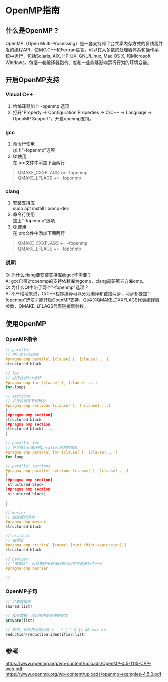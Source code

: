 # OpenMP指南
## 什么是OpenMP ?
OpenMP（Open Multi-Processing）是一套支持跨平台共享内存方式的多线程并发的编程API，使用C,C++和Fortran语言，可以在大多数的处理器体系和操作系统中运行，包括Solaris, AIX, HP-UX, GNU/Linux, Mac OS X, 和Microsoft Windows。包括一套编译器指令、库和一些能够影响运行行为的环境变量。

## 开启OpenMP支持
### Visual C++
1. 给编译器加上 -openmp 选项
2. 打开"Property -> Configuration Properties -> C/C++ -> Language ->  OpenMP Support"，开启openmp支持。

### gcc
1. 命令行使用  
加上"-fopenmp"选项
2. Qt使用  
在.pro文件中添加下面两行
> QMAKE_CXXFLAGS += -fopenmp   
> QMAKE_LFLAGS += -fopenmp

### clang
1. 安装支持库  
sudo apt install libomp-dev
2. 命令行使用  
加上"-fopenmp"选项
3. Qt使用  
在.pro文件中添加下面两行
> QMAKE_CXXFLAGS += -fopenmp   
> QMAKE_LFLAGS += -fopenmp

### 说明
Q: 为什么clang要安装支持库而gcc不需要？  
A: gcc自带对openmp的支持依赖库为gomp，clang需要第三方库omp。  
Q: 为什么Qt中带了两个"-fopenmp"选项？  
A: 不严格地来说，C/C++程序编译可以分为编译和链接两步，两步都要加"-fopenmp"选项才能开启OpenMP支持，Qt中的QMAKE_CXXFLAGS代表编译器参数，QMAKE_LFLAGS代表链接器参数。


## 使用OpenMP
### OpenMP指令
```cpp
// parallel
// 并行执行代码块
#pragma omp parallel [clause[ [, ]clause] ...]
structured-block

// for
// 并行执行for循环
#pragma omp for [clause[ [, ]clause] ...]
for-loops

// sections
// 并行执行各节代码块
#pragma omp sections [clause[ [, ] clause] ...]
{
[#pragma omp section]
structured-block
[#pragma omp section
structured-block] ...
}

// parallel for
// 只含有for循环的parallel结构的缩写
#pragma omp parallel for [clause[ [, ]clause] ...]
for-loop

// parallel sections
#pragma omp parallel sections [clause[ [, ]clause] ...]
{
[#pragma omp section]
 structured-block
[#pragma omp section
 structured-block]
...
}

// master
// 主线程代码块
#pragma omp master
structured-block

// critical
// 临界区
#pragma omp critical [(name) [hint (hint-expression)]]
structured-block

// barrier
// "障碍区"，必须等待所有线程都运行完才能进行下一步
#pragma omp barrier

// 
```
### OpenMP子句
```cpp
// 共享数据区
shared(list)

// 私有数据，代码块内是变量的副本
private(list)

// 规约，规约符号可以是 + - * | ^ & || && max min
reduction(reduction-identifier:list)
```

## 参考
https://www.openmp.org/wp-content/uploads/OpenMP-4.5-1115-CPP-web.pdf  
https://www.openmp.org/wp-content/uploads/openmp-examples-4.5.0.pdf
